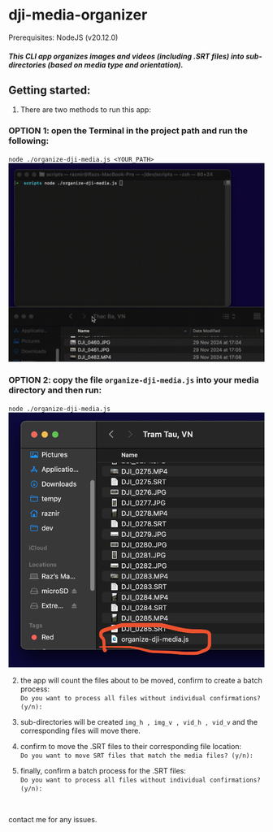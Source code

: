 # dji-media-organizer
Prerequisites: NodeJS (v20.12.0)

##### This CLI app organizes images and videos (including .SRT files) into sub-directories (based on media type and orientation).

## Getting started: <br>
1. There are two methods to run this app: <br>
### OPTION 1: open the Terminal in the project path and run the following: <br>
`node ./organize-dji-media.js <YOUR_PATH>` <br>
![example](https://raw.githubusercontent.com/razzodev/dji-media-organizer/refs/heads/main/docs/run%20app%20with%20path.gif)
<br>
### OPTION 2: copy the file `organize-dji-media.js` into your media directory and then run:
`node ./organize-dji-media.js` <br>
![example](https://github.com/razzodev/dji-media-organizer/blob/main/docs/run%20app%20file%20in%20media%20path.png)
<br>

2. the app will count the files about to be moved,
confirm to create a batch process: <br>
`Do you want to process all files without individual confirmations? (y/n):`

3. sub-directories will be created
`img_h , img_v , vid_h , vid_v`
and the corresponding files will move there.

4. confirm to move the .SRT files to their corresponding file location: <br>
`Do you want to move SRT files that match the media files? (y/n):`

5. finally, confirm a batch process for the .SRT files: <br>
`Do you want to process all files without individual confirmations? (y/n):`

<br>

contact me for any issues.

